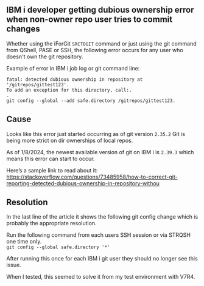 ## IBM i developer getting dubious ownership error when non-owner repo user tries to commit changes
Whether using the iForGit ```SRCTOGIT``` command or just using the git command from QShell, PASE or SSH, the following error occurs for any user who doesn't own the git repository.   

Example of error in IBM i job log or git command line:
```
fatal: detected dubious ownership in repository at '/gitrepos/gittest123'.
To add an exception for this directory, call:.                            
.                                                                         
git config --global --add safe.directory /gitrepos/gittest123.
```

## Cause
Looks like this error just started occurring as of git version ```2.35.2``` Git is being more strict on dir ownerships of local repos. 

As of 1/8/2024, the newest available version of git on IBM i is ```2.39.3``` which means this error can start to occur. 

Here’s a sample link to read about it:   
https://stackoverflow.com/questions/73485958/how-to-correct-git-reporting-detected-dubious-ownership-in-repository-withou

## Resolution
In the last line of the article it shows the following git config change which is probably the appropriate resolution.

Run the following command from each users SSH session or via STRQSH one time only.  
```git config --global safe.directory '*'```    

After running this once for each IBM i git user they should no longer see this issue.    
               
When I tested, this seemed to solve it from my test environment with V7R4. 
